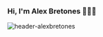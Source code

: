 ### Hi, I'm Alex Bretones 👨🏻‍💻

![header-alexbretones](https://user-images.githubusercontent.com/30421415/88776998-0604f600-d187-11ea-85b6-3dbec5e9b4e8.png)

<!--
**AlexBHdez/alexbhdez** is a ✨ _special_ ✨ repository because its `README.md` (this file) appears on your GitHub profile.

Here are some ideas to get you started:

- 🔭 I’m currently working on ...
- 🌱 I’m currently learning ...
- 👯 I’m looking to collaborate on ...
- 🤔 I’m looking for help with ...
- 💬 Ask me about ...
- 📫 How to reach me: ...
- 😄 Pronouns: ...
- ⚡ Fun fact: ...
-->

